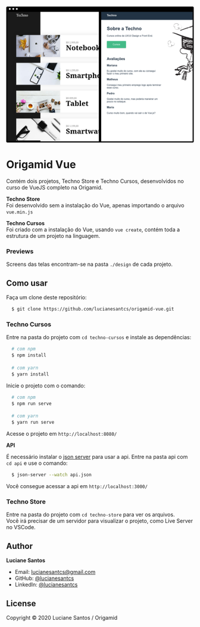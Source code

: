 ![banner](https://raw.githubusercontent.com/lucianesantcs/origamid-vue/master/public/mockup.png)

# Origamid Vue

Contém dois projetos, Techno Store e Techno Cursos, desenvolvidos no curso de VueJS completo na Origamid.<br>

**Techno Store** <br>
Foi desenvolvido sem a instalação do Vue, apenas importando o arquivo `vue.min.js`<br>

**Techno Cursos** <br>
Foi criado com a instalação do Vue, usando `vue create`, contém toda a estrutura de um projeto na linguagem.

### Previews

Screens das telas encontram-se na pasta `./design` de cada projeto.

## Como usar

Faça um clone deste repositório:

```sh
  $ git clone https://github.com/lucianesantcs/origamid-vue.git
```

### Techno Cursos

Entre na pasta do projeto com `cd techno-cursos` e instale as dependências:

```sh
  # com npm
  $ npm install

  # com yarn
  $ yarn install
```

Inicie o projeto com o comando:

```sh
  # com npm
  $ npm run serve

  # com yarn
  $ yarn run serve
```

Acesse o projeto em `http://localhost:8080/`

**API**

É necessário instalar o <a href="https://github.com/typicode/json-server">json server</a> para usar a api.
Entre na pasta api com `cd api` e use o comando:

```sh
  $ json-server --watch api.json
```

Você consegue acessar a api em `http://localhost:3000/`

### Techno Store

Entre na pasta do projeto com `cd techno-store` para ver os arquivos. <br>
Vocẽ irá precisar de um servidor para visualizar o projeto, como Live Server no VSCode.

## Author

**Luciane Santos**

- Email: lucianesantcs@gmail.com
- GitHub: [@lucianesantcs](https://github.com/lucianesantcs)
- LinkedIn: [@lucianesantcs](https://linkedin.com/in/lucianesantcs)

## License

Copyright © 2020 Luciane Santos / Origamid
